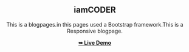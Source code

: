 <div align="center">
  
  
  <h2 align="center">iamCODER </h2>

  This is a blogpages.in this pages used a Bootstrap framework.This is a Responsive blogpage.


  <a href="https://kishan-pravinbhai-panchal.github.io/iamCODER/"><strong>➥ Live Demo</strong></a>

</div>

<br />


